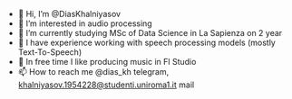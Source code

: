 - 👋 Hi, I’m @DiasKhalniyasov
- 👀 I’m interested in audio processing
- :blue_book: I’m currently studying MSc of Data Science in La Sapienza on 2 year
- :scroll: I have experience working with speech processing models (mostly Text-To-Speech)
- :revolving_hearts: In free time I like producing music in Fl Studio
- 📫 How to reach me @dias_kh telegram, khalniyasov.1954228@studenti.uniroma1.it mail

<!---
DiasKhalniyasov/DiasKhalniyasov is a ✨ special ✨ repository because its `README.md` (this file) appears on your GitHub profile.
You can click the Preview link to take a look at your changes.
--->
